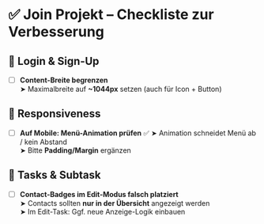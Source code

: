 # ✅ Join Projekt – Checkliste zur Verbesserung

## 🔐 Login & Sign-Up

- [ ] **Content-Breite begrenzen**  
  ➤ Maximalbreite auf **~1044px** setzen (auch für Icon + Button)

## 📱 Responsiveness

- [ ] **Auf Mobile: Menü-Animation prüfen**  ✅
  ➤ Animation schneidet Menü ab / kein Abstand  
  ➤ Bitte **Padding/Margin** ergänzen


## 🧩 Tasks & Subtask

- [ ] **Contact-Badges im Edit-Modus falsch platziert**  
  ➤ Contacts sollten **nur in der Übersicht** angezeigt werden  
  ➤ Im Edit-Task: Ggf. neue Anzeige-Logik einbauen








